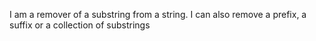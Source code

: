 I am a remover of a substring from a string. I can also remove a prefix, a suffix or a collection of substrings 
